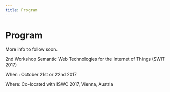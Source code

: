 ```yaml
---
title: Program
---
```

# Program
More info to follow soon.

2nd Workshop Semantic Web Technologies for the Internet of Things (SWIT 2017)


When : October 21st or 22nd 2017

Where: Co-located with ISWC 2017, Vienna, Austria

